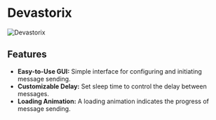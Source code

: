 # Devastorix


![Devastorix](https://github.com/Wadee-Haddad/Devastorix/assets/117990238/761ccf7f-7155-45e6-8070-eaea85a8b0a3)



## Features

- **Easy-to-Use GUI:** Simple interface for configuring and initiating message sending.
- **Customizable Delay:** Set sleep time to control the delay between messages.
- **Loading Animation:** A loading animation indicates the progress of message sending.
